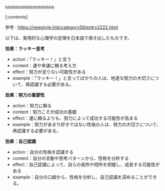 

hhhhhhhhhhhhhhhhhhh
    
[:contents]

参考 : https://newstyle.link/category58/entry2222.html

以下は、実用的な心理学の定理を日本語で導き出したものです。

**効果：ラッキー思考**

* action：「ラッキー！」と言う
* content：運や幸運に頼る考え方
* effect：努力が足りない可能性がある
* example：「ラッキー！」と言ってばかりの人は、地道な努力の大切さについて、再認識する必要がある。

**効果：努力の重要性**

* action：努力に頼る
* content：努力こそが成功の基礎
* effect：運に頼るよりも、努力によって成功する可能性が高まる
* example：努力があまり好きではない性格の人は、努力の大切さについて、再認識する必要がある。

**効果：自己認識**

* action：自分の性格を認識する
* content：自分の言動や思考パターンから、性格を分析する
* effect：自己認識によって、自らの長所や短所を把握し、成長する可能性がある
* example：自分の口癖から、性格を分析し、自己認識を深めることができる。

    
